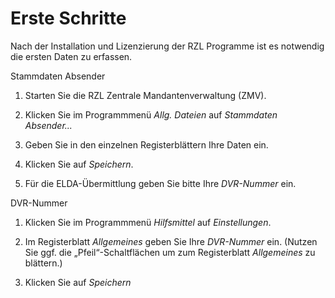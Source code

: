 # Erste Schritte

Nach der Installation und Lizenzierung der RZL Programme ist es
notwendig die ersten Daten zu erfassen.

Stammdaten Absender

1.  Starten Sie die RZL Zentrale Mandantenverwaltung (ZMV).

2.  Klicken Sie im Programmmenü *Allg. Dateien* auf *Stammdaten
    Absender...*

3.  Geben Sie in den einzelnen Registerblättern Ihre Daten ein.

4.  Klicken Sie auf *Speichern*.

5.  Für die ELDA-Übermittlung geben Sie bitte Ihre *DVR-Nummer* ein.

DVR-Nummer

1.  Klicken Sie im Programmmenü *Hilfsmittel* auf *Einstellungen*.

2.  Im Registerblatt *Allgemeines* geben Sie Ihre *DVR-Nummer* ein.
    (Nutzen Sie ggf. die „Pfeil“-Schaltflächen um zum Registerblatt
    *Allgemeines* zu blättern.)

3.  Klicken Sie auf *Speichern*